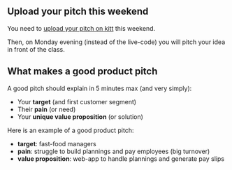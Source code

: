## Upload your pitch this weekend

You need to [upload your pitch on kitt](http://kitt.lewagon.org/camps/<user.batch_slug>/products/pitches) this weekend.

Then, on Monday evening (instead of the live-code) you will pitch your idea in front of the class.

## What makes a good product pitch

A good pitch should explain in 5 minutes max (and very simply):

- Your **target** (and first customer segment)
- Their **pain** (or need)
- Your **unique value proposition** (or solution)

Here is an example of a good product pitch:

- **target**: fast-food managers
- **pain**: struggle to build plannings and pay employees (big turnover)
- **value proposition**: web-app to handle plannings and generate pay slips
